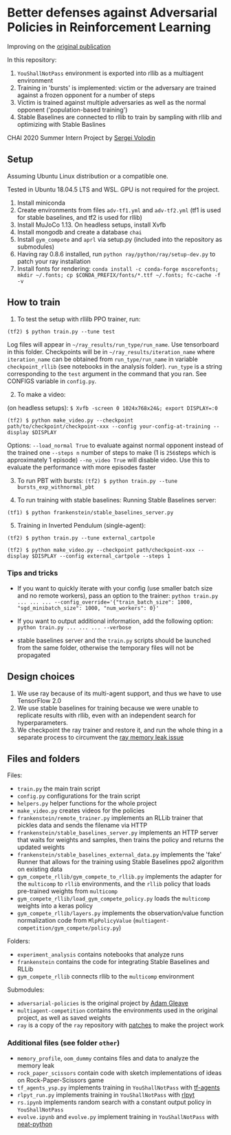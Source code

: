 # Better defenses against Adversarial Policies in Reinforcement Learning
Improving on the <a href="https://adversarialpolicies.github.io/">original publication</a>

In this repository:
1. `YouShallNotPass` environment is exported into rllib as a multiagent environment
2. Training in 'bursts' is implemented: victim or the adversary are trained against a frozen opponent for a number of steps
3. Victim is trained against multiple adversaries as well as the normal opponent ('population-based training')
4. Stable Baselines are connected to rllib to train by sampling with rllib and optimizing with Stable Baslines

CHAI 2020 Summer Intern Project by <a href="http://sergeivolodin.github.io/">Sergei Volodin</a>


## Setup
Assuming Ubuntu Linux distribution or a compatible one.

Tested in Ubuntu 18.04.5 LTS and WSL. GPU is not required for the project.

1. Install miniconda
2. Create environments from files `adv-tf1.yml` and `adv-tf2.yml` (tf1 is used for stable baselines, and tf2 is used for rllib)
3. Install MuJoCo 1.13. On headless setups, install Xvfb
4. Install mongodb and create a database `chai`
5. Install `gym_compete` and `aprl` via setup.py (included into the repository as submodules)
6. Having ray 0.8.6 installed, run `python ray/python/ray/setup-dev.py` to patch your ray installation
7. Install fonts for rendering: `conda install -c conda-forge mscorefonts; mkdir ~/.fonts; cp $CONDA_PREFIX/fonts/*.ttf ~/.fonts; fc-cache -f -v`

## How to train
1. To test the setup with rllilb PPO trainer, run:

`(tf2) $ python train.py --tune test`

Log files will appear in `~/ray_results/run_type/run_name`. Use tensorboard in this folder. Checkpoints will be in `~/ray_results/iteration_name` where `iteration_name` can be obtained from `run_type/run_name` in variable `checkpoint_rllib` (see notebooks in the analysis folder). `run_type` is a string corresponding to the `test` argument in the command that you ran. See CONFIGS variable in `config.py`.

2. To make a video:

(on headless setups): `$ Xvfb -screen 0 1024x768x24&; export DISPLAY=:0`

`(tf2) $ python make_video.py --checkpoint path/to/checkpoint/checkpoint-xxx --config your-config-at-training --display $DISPLAY`

Options:
`--load_normal True` to evaluate against normal opponent instead of the trained one
`--steps n` number of steps to make (1 is `256`steps which is approximately 1 episode)
`--no_video True` will disable video. Use this to evaluate the performance with more episodes faster

3. To run PBT with bursts:
`(tf2) $ python train.py --tune bursts_exp_withnormal_pbt`

4. To run training with stable baselines:
Running Stable Baselines server:

`(tf1) $ python frankenstein/stable_baselines_server.py`

5. Training in Inverted Pendulum (single-agent):

`(tf2) $ python train.py --tune external_cartpole`

`(tf2) $ python make_video.py --checkpoint path/checkpoint-xxx --display $DISPLAY --config external_cartpole --steps 1`


### Tips and tricks
* If you want to quickly iterate with your config (use smaller batch size and no remote workers), pass an option to the trainer:
`python train.py ... ... ... --config_override='{"train_batch_size": 1000, "sgd_minibatch_size": 1000, "num_workers": 0}'`

* If you want to output additional information, add the following option:
`python train.py ... ... ... --verbose`

* stable baselines server and the `train.py` scripts should be launched from the same folder, otherwise the temporary files will not be propagated

## Design choices
1. We use ray because of its multi-agent support, and thus we have to use TensorFlow 2.0
2. We use stable baselines for training because we were unable to replicate results with rllib, even with an independent search for hyperparameters.
3. We checkpoint the ray trainer and restore it, and run the whole thing in a separate process to circumvent the <a href="https://github.com/ray-project/ray/issues/9964">ray memory leak issue</a>


## Files and folders

Files:
* `train.py` the main train script
* `config.py` configurations for the train script
* `helpers.py` helper functions for the whole project
* `make_video.py` creates videos for the policies
* `frankenstein/remote_trainer.py` implements an RLLib trainer that pickles data and sends the filename via HTTP
* `frankenstein/stable_baselines_server.py` implements an HTTP server that waits for weights and samples, then trains the policy and returns the updated weights
* `frankenstein/stable_baselines_external_data.py` implements the 'fake' Runner that allows for the training using Stable Baselines ppo2 algorithm on existing data
* `gym_compete_rllib/gym_compete_to_rllib.py` implements the adapter for the `multicomp` to `rllib` environments, and the `rllib` policy that loads pre-trained weights from `multicomp`
* `gym_compete_rllib/load_gym_compete_policy.py` loads the `multicomp` weights into a keras policy
* `gym_compete_rllib/layers.py` implements the observation/value function normalization code from `MlpPolicyValue` (`multiagent-competition/gym_compete/policy.py`)


Folders:
* `experiment_analysis` contains notebooks that analyze runs
* `frankenstein` contains the code for integrating Stable Baselines and RLLib
* `gym_compete_rllib` connects rllib to the `multicomp` environment

Submodules:
* `adversarial-policies` is the original project by <a href="https://www.gleave.me/">Adam Gleave</a>
* `multiagent-competition` contains the environments used in the original project, as well as saved weights
* `ray` is a copy of the `ray` repository with <a href="https://github.com/HumanCompatibleAI/ray/compare/releases/0.8.6...HumanCompatibleAI:adv">patches</a> to make the project work


### Additional files (see folder `other`)
* `memory_profile`, `oom_dummy` contains files and data to analyze the memory leak
* `rock_paper_scissors` contain code with sketch implementations of ideas on Rock-Paper-Scissors game
* `tf_agents_ysp.py` implements training in `YouShallNotPass` with <a href="https://github.com/tensorflow/agents">tf-agents</a>
* `rlpyt_run.py` implements training in `YouShallNotPass` with <a href="https://github.com/astooke/rlpyt">rlpyt</a>
* `rs.ipynb` implements random search with a constant output policy in `YouShallNotPass`
* `evolve.ipynb` and `evolve.py` implement training in `YouShallNotPass` with <a href="https://github.com/CodeReclaimers/neat-python">neat-python</a>
